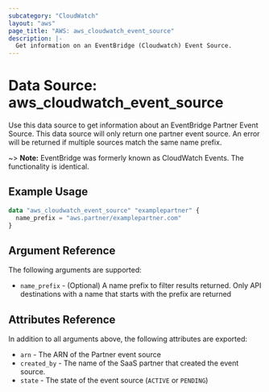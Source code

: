 ```yaml
---
subcategory: "CloudWatch"
layout: "aws"
page_title: "AWS: aws_cloudwatch_event_source"
description: |-
  Get information on an EventBridge (Cloudwatch) Event Source.
---
```


# Data Source: aws_cloudwatch_event_source

Use this data source to get information about an EventBridge Partner Event Source. This data source will only return one partner event source. An error will be returned if multiple sources match the same name prefix.

~> **Note:** EventBridge was formerly known as CloudWatch Events. The functionality is identical.

## Example Usage

```terraform
data "aws_cloudwatch_event_source" "examplepartner" {
  name_prefix = "aws.partner/examplepartner.com"
}
```

## Argument Reference

The following arguments are supported:

* `name_prefix` - (Optional) A name prefix to filter results returned. Only API destinations with a name that starts with the prefix are returned

## Attributes Reference

In addition to all arguments above, the following attributes are exported:

* `arn` - The ARN of the Partner event source
* `created_by` - The name of the SaaS partner that created the event source.
* `state` - The state of the event source (`ACTIVE` or `PENDING`)
